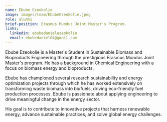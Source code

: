 ```yaml
---
name: Ebube Ezeokolie
image: images/team/EbubeEzeokolie.jpeg
role: alumni
brief-position: Erasmus Mundus Joint Master's Program.
links:
  linkedin: ebubedanielezeokolie
  email: ebubedaniel04@gmail.com
---
```


Ebube Ezeokolie is a Master's Student in Sustainable Biomass and Bioproducts Engineering through the prestigious Erasmus Mundus Joint Master's program. He has a background in Chemical Engineering with a focus on biomass energy and bioproducts. 

Ebube has championed several research sustainability and energy optimization projects through which he has worked extensively on transforming waste biomass into biofuels, driving eco-friendly fuel production processes. Ebube is passionate about applying engineering to drive meaningful change in the energy sector. 

His goal is to contribute to innovative projects that harness renewable energy, advance sustainable practices, and solve global energy challenges.
